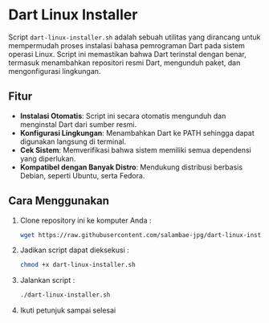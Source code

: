 # Dart Linux Installer

Script `dart-linux-installer.sh` adalah sebuah utilitas yang dirancang untuk mempermudah proses instalasi bahasa pemrograman Dart pada sistem operasi Linux. Script ini memastikan bahwa Dart terinstal dengan benar, termasuk menambahkan repositori resmi Dart, mengunduh paket, dan mengonfigurasi lingkungan.

## Fitur
- **Instalasi Otomatis**: Script ini secara otomatis mengunduh dan menginstal Dart dari sumber resmi.
- **Konfigurasi Lingkungan**: Menambahkan Dart ke PATH sehingga dapat digunakan langsung di terminal.
- **Cek Sistem**: Memverifikasi bahwa sistem memiliki semua dependensi yang diperlukan.
- **Kompatibel dengan Banyak Distro**: Mendukung distribusi berbasis Debian, seperti Ubuntu, serta Fedora.

## Cara Menggunakan
1. Clone repository ini ke komputer Anda :
   ```bash
   wget https://raw.githubusercontent.com/salambae-jpg/dart-linux-installer/refs/heads/main/dart-linux-installer.sh
2. Jadikan script dapat dieksekusi :
   ```bash
   chmod +x dart-linux-installer.sh
3. Jalankan script :
   ```bash
   ./dart-linux-installer.sh
4. Ikuti petunjuk sampai selesai
